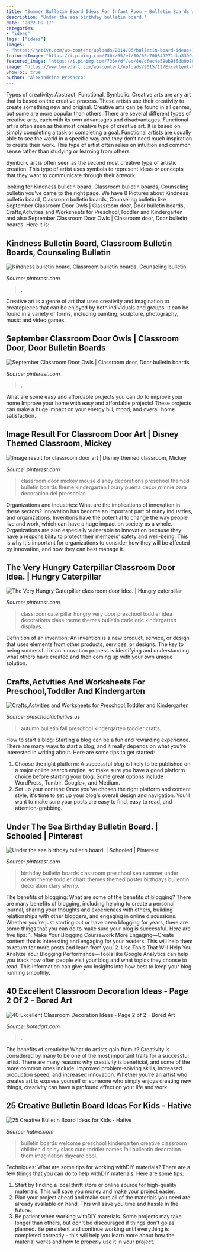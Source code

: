 ```yaml
---
title: "Summer Bulletin Board Ideas For Infant Room ~ Bulletin Boards Welcome Preschool Kindergarten Creative Classroom Children Display Class Cute Toddler Names Fall Bullentin Decoration Them Imagination Daycare Cool"
description: "Under the sea birthday bulletin board."
date: "2022-09-17"
categories:
- "ideas"
tags: ["ideas"]
images:
- "https://hative.com/wp-content/uploads/2014/06/bulletin-board-ideas/19-welcome-back-bulletin-boards-for-preschool.jpg"
featuredImage: "https://i.pinimg.com/736x/65/e7/00/65e700849271dba8399a1f7ed8ef94ac.jpg"
featured_image: "https://i.pinimg.com/736x/df/ec/4e/dfec4e59eb9f5db0b884e965ef5490ab.jpg"
image: "https://www.boredart.com/wp-content/uploads/2015/12/Excellent-Classroom-Decoration-Ideas-42.jpg"
ShowToc: true
author: "Alexandrine Prosacco"
---
```



Types of creativity: Abstract, Functional, Symbolic.
Creative arts are any art that is based on the creative process. These artists use their creativity to create something new and original. Creative arts can be found in all genres, but some are more popular than others. There are several different types of creative arts, each with its own advantages and disadvantages.
Functional art is often seen as the most creative type of creative art. It is based on simply completing a task or completing a goal. Functional artists are usually able to see the world in a specific way and they don’t need much inspiration to create their work. This type of artist often relies on intuition and common sense rather than studying or learning from others.

 Symbolic art is often seen as the second most creative type of artistic creation. This type of artist uses symbols to represent ideas or concepts that they want to communicate through their artwork.

	

		
looking for Kindness bulletin board, Classroom bulletin boards, Counseling bulletin you've came to the right page. We have 8 Pictures about Kindness bulletin board, Classroom bulletin boards, Counseling bulletin like September Classroom Door Owls | Classroom door, Door bulletin boards, Crafts,Actvities and Worksheets for Preschool,Toddler and Kindergarten and also September Classroom Door Owls | Classroom door, Door bulletin boards. Here it is:
		
    
## Kindness Bulletin Board, Classroom Bulletin Boards, Counseling Bulletin

<img loading=lazy src="https://i.pinimg.com/736x/65/e7/00/65e700849271dba8399a1f7ed8ef94ac.jpg" onerror="this.onerror=null;this.src='https://tse1.mm.bing.net/th?id=OIP.8A_0iB4m_BkyUn_xA9f_OQHaFj&amp;pid=15.1';" alt="Kindness bulletin board, Classroom bulletin boards, Counseling bulletin">

_Source: pinterest.com_

>. 

	

Creative art is a genre of art that uses creativity and imagination to createpieces that can be enjoyed by both individuals and groups. It can be found in a variety of forms, including painting, sculpture, photography, music and video games.

    
## September Classroom Door Owls | Classroom Door, Door Bulletin Boards

<img loading=lazy src="https://i.pinimg.com/736x/df/ec/4e/dfec4e59eb9f5db0b884e965ef5490ab.jpg" onerror="this.onerror=null;this.src='https://tse1.mm.bing.net/th?id=OIP.bgNPDdEbf7NOPPPUPGljQAHaJ3&amp;pid=15.1';" alt="September Classroom Door Owls | Classroom door, Door bulletin boards">

_Source: pinterest.com_

>. 

	

What are some easy and affordable projects you can do to improve your home
Improve your home with easy and affordable projects! These projects can make a huge impact on your energy bill, mood, and overall home satisfaction.

    
## Image Result For Classroom Door Art | Disney Themed Classroom, Mickey

<img loading=lazy src="https://i.pinimg.com/736x/9e/2c/70/9e2c701cadb7c691dd1d42816c0ec5f1.jpg" onerror="this.onerror=null;this.src='https://tse1.mm.bing.net/th?id=OIP.cTlJ3u93e3KBwEzi_YlkzQHaOG&amp;pid=15.1';" alt="Image result for classroom door art | Disney themed classroom, Mickey">

_Source: pinterest.com_

>classroom door mickey mouse disney decorations preschool themed bulletin boards theme kindergarten library puerta decor minnie para decoracion del preescolar. 

	

Organizations and industries: What are the implications of innovation in these sectors?
Innovation has become an important part of many industries, and organizations. Inventions have the potential to change the way people live and work, which can have a huge impact on society as a whole. Organizations are also especially vulnerable to innovation because they have a responsibility to protect their members' safety and well-being. This is why it's important for organizations to consider how they will be affected by innovation, and how they can best manage it.

    
## The Very Hungry Caterpillar Classroom Door Idea. | Hungry Caterpillar

<img loading=lazy src="https://i.pinimg.com/originals/ca/4c/6b/ca4c6bc5b9c1c0df7d0a57cff027f167.jpg" onerror="this.onerror=null;this.src='https://tse4.mm.bing.net/th?id=OIP.fdJy1ef8Ky-v3l3K6LvwWAHaNc&amp;pid=15.1';" alt="The Very Hungry Caterpillar classroom door idea. | Hungry caterpillar">

_Source: pinterest.com_

>classroom caterpillar hungry very door preschool toddler idea decorations class theme themes bulletin carle eric kindergarten displays. 

	

Definition of an invention:
An invention is a new product, service, or design that uses elements from other products, services, or designs. The key to being successful in an innovation process is identifying and understanding what others have created and then coming up with your own unique solution.

    
## Crafts,Actvities And Worksheets For Preschool,Toddler And Kindergarten

<img loading=lazy src="http://www.preschoolactivities.us/wp-content/uploads/2017/10/autumn-bulletin-board-ideas.jpg" onerror="this.onerror=null;this.src='https://tse4.mm.bing.net/th?id=OIP.xLjOh-OhzCAqoW7E2XNGKwHaFj&amp;pid=15.1';" alt="Crafts,Actvities and Worksheets for Preschool,Toddler and Kindergarten">

_Source: preschoolactivities.us_

>autumn bulletin fall preschool kindergarten toddler crafts. 

	

How to start a blog:
Starting a blog can be a fun and rewarding experience. There are many ways to start a blog, and it really depends on what you're interested in writing about. Here are some tips to get started: 
1. Choose the right platform: A successful blog is likely to be published on a major online search engine, so make sure you have a good platform choice before starting your blog. Some great options include WordPress, Tumblr, Google+, and Medium. 
2. Set up your content: Once you've chosen the right platform and content style, it's time to set up your blog's overall design and navigation. You'll want to make sure your posts are easy to find, easy to read, and attention-grabbing. 

    
## Under The Sea Birthday Bulletin Board. | Schooled | Pinterest

<img loading=lazy src="https://s-media-cache-ak0.pinimg.com/736x/04/e4/ec/04e4ece25e719ac56a224be8b0cd86e3.jpg" onerror="this.onerror=null;this.src='https://tse4.mm.bing.net/th?id=OIP.mBrC6BRu__1jBwNyn1LOSAHaJ3&amp;pid=15.1';" alt="Under the sea birthday bulletin board. | Schooled | Pinterest">

_Source: pinterest.com_

>birthday bulletin boards classroom preschool sea summer under ocean theme toddler chart themes themed poster birthdays bullentin decoration clary sherry. 

	

The benefits of blogging: What are some of the benefits of blogging?
There are many benefits of blogging, including helping to create a personal journal, sharing your thoughts and experiences with others, building relationships with other bloggers, and engaging in online discussions. Whether you’re just starting out or have been blogging for years, there are some things that you can do to make sure your blog is successful. Here are five tips: 1. Make Your Blogging Coursework More Engaging—Create content that is interesting and engaging for your readers. This will help them to return for more posts and learn from you.
2. Use Tools That Will Help You Analyze Your Blogging Performance—Tools like Google Analytics can help you track how often people visit your blog and what topics they choose to read. This information can give you insights into how best to keep your blog running smoothly.


    
## 40 Excellent Classroom Decoration Ideas - Page 2 Of 2 - Bored Art

<img loading=lazy src="https://www.boredart.com/wp-content/uploads/2015/12/Excellent-Classroom-Decoration-Ideas-42.jpg" onerror="this.onerror=null;this.src='https://tse2.mm.bing.net/th?id=OIP.xnYsqAki77xc2atto_EGYgHaJ4&amp;pid=15.1';" alt="40 Excellent Classroom Decoration Ideas - Page 2 of 2 - Bored Art">

_Source: boredart.com_

>. 

	

The benefits of creativity: What do artists gain from it?
Creativity is considered by many to be one of the most important traits for a successful artist. There are many reasons why creativity is beneficial, and some of the more common ones include: improved problem-solving skills, increased production speed, and increased innovation. Whether you’re an artist who creates art to express yourself or someone who simply enjoys creating new things, creativity can have a profound effect on your life and work.

    
## 25 Creative Bulletin Board Ideas For Kids - Hative

<img loading=lazy src="https://hative.com/wp-content/uploads/2014/06/bulletin-board-ideas/19-welcome-back-bulletin-boards-for-preschool.jpg" onerror="this.onerror=null;this.src='https://tse3.mm.bing.net/th?id=OIP.zz68qv4OYlO-RZ1LXRrxFAHaFj&amp;pid=15.1';" alt="25 Creative Bulletin Board Ideas for Kids - Hative">

_Source: hative.com_

>bulletin boards welcome preschool kindergarten creative classroom children display class cute toddler names fall bullentin decoration them imagination daycare cool. 

	

Techniques: What are some tips for working withDIY materials?
There are a few things that you can do to help withDIY materials. Here are some tips: 
1. Start by finding a local thrift store or online source for high-quality materials. This will save you money and make your project easier. 
2. Plan your project ahead and make sure all of the materials you need are already available on hand. This will save you time and hassle in the future. 
3. Be patient when working withDIY materials. Some projects may take longer than others, but don't be discouraged if things don't go as planned. Be persistent and continue working until everything is completed correctly - this will help you learn more about how the material works and how to properly use it in your project.

